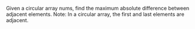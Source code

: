 Given a circular array nums, find the maximum absolute difference between adjacent elements.
Note: In a circular array, the first and last elements are adjacent.
